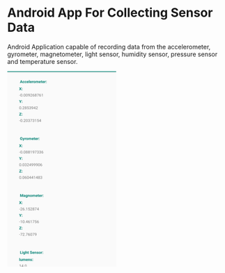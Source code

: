 # Android App For Collecting Sensor Data

Android Application capable of recording data from the accelerometer, gyrometer, magnetometer, light sensor, humidity sensor, pressure sensor and temperature sensor. 


<img src="https://github.com/sanchezgrsa/Android-App-For-Collecting-Sensor-Data/blob/main/Images/Img1.png" width="250" height="450">
